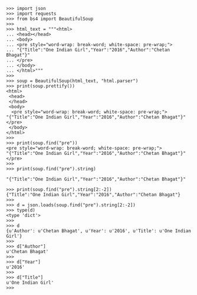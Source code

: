 
	>>> import json
	>>> import requests
	>>> from bs4 import BeautifulSoup
	>>>
	>>> html_text = """<html>
	... <head></head>
	... <body>
	... <pre style="word-wrap: break-word; white-space: pre-wrap;">
	... "{"Title":"One Indian Girl","Year":"2016","Author":"Chetan Bhagat"}"
	... </pre>
	... </body>
	... </html>"""
	>>>
	>>> soup = BeautifulSoup(html_text, "html.parser")
	>>> print(soup.prettify())
	<html>
	 <head>
	 </head>
	 <body>
	  <pre style="word-wrap: break-word; white-space: pre-wrap;">
	"{"Title":"One Indian Girl","Year":"2016","Author":"Chetan Bhagat"}"
	</pre>
	 </body>
	</html>
	>>>
	>>> print(soup.find("pre"))
	<pre style="word-wrap: break-word; white-space: pre-wrap;">
	"{"Title":"One Indian Girl","Year":"2016","Author":"Chetan Bhagat"}"
	</pre>
	>>>
	>>> print(soup.find("pre").string)

	"{"Title":"One Indian Girl","Year":"2016","Author":"Chetan Bhagat"}"

	>>> print(soup.find("pre").string[2:-2])
	{"Title":"One Indian Girl","Year":"2016","Author":"Chetan Bhagat"}
	>>>
	>>> d = json.loads(soup.find("pre").string[2:-2])
	>>> type(d)
	<type 'dict'>
	>>>
	>>> d
	{u'Author': u'Chetan Bhagat', u'Year': u'2016', u'Title': u'One Indian Girl'}
	>>>
	>>> d["Author"]
	u'Chetan Bhagat'
	>>>
	>>> d["Year"]
	u'2016'
	>>>
	>>> d["Title"]
	u'One Indian Girl'
	>>>